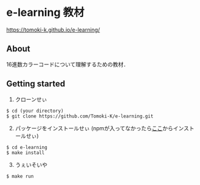 # e-learning 教材

https://tomoki-k.github.io/e-learning/

## About
16進数カラーコードについて理解するための教材．

## Getting started
1. クローンせぃ
```
$ cd (your directory)
$ git clone https://github.com/Tomoki-K/e-learning.git
```

2. パッケージをインストールせぃ
(npmが入ってなかったら[ここ](https://nodejs.org/dist/v6.11.5/node-v6.11.5.pkg)からインストールせぃ)
```
$ cd e-learning
$ make install
```

3. うぇいそいや
```
$ make run
```
